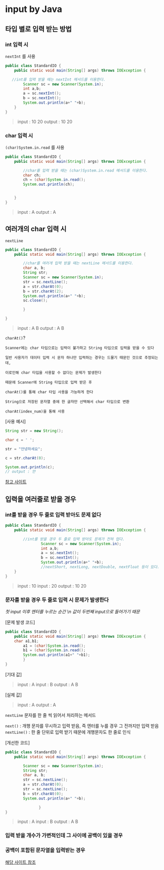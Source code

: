 # **input by Java**

## **타입 별로 입력 받는 방법**

### int 입력 시

`nextInt` 를 사용

```java
public class StandardIO {
	public static void main(String[] args) throws IOException {

   //int를 입력 받을 때는 nextInt 메서드를 이용한다.
		Scanner sc = new Scanner(System.in);
		int a,b;
		a = sc.nextInt();
		b = sc.nextInt();
		System.out.println(a+" "+b);
	}
}
```

> input : 10 20
> output : 10 20

### char 입력 시

`(char)System.in.read` 를 사용

```java
public class StandardIO {
	public static void main(String[] args) throws IOException {

		//char를 입력 받을 때는 (char)System.in.read 메서드를 이용한다.
		char ch;
		ch = (char)System.in.read();
		System.out.println(ch);


	}
}
```

> input : A
> output : A

## 여러개의 char 입력 시

`nextLine`

```java
public class StandardIO {
	public static void main(String[] args) throws IOException {

        //char를 여러개 입력 받을 때는 nextLine 메서드를 이용한다.
		char a, b;
		String str;
		Scanner sc = new Scanner(System.in);
		str = sc.nextLine();
		a = str.charAt(0);
		b = str.charAt(2);
		System.out.println(a+" "+b);
		sc.close();

        }

}
```

> input : A B
> output : A B

`charAt()`?

```
Scanner에는 char 타입으로는 입력이 불가하고 String 타입으로 입력을 받을 수 있다

일반 사용자가 데이터 입력 시 문자 하나만 입력하는 경우는 드물기 때문인 것으로 추정되는데,

이로인해 char 타입을 사용할 수 없다는 문제가 발생한다

때문에 Scanner에 String 타입으로 입력 받은 후

charAt()를 통해 char 타입 사용을 가능하게 한다

String으로 저장된 문자열 중에 한 글자만 선택해서 char 타입으로 변환

charAt(index_num)을 통해 사용
```

[사용 예시]

```java
String str = new String();

char c = ' ';

str = "안녕하세요";

c = str.charAt(0);

System.out.println(c);
// output : 안
```

[참고 사이트](https://colossus-java-practice.tistory.com/31)

## 입력을 여러줄로 받을 경우

### int를 받을 경우 두 줄로 입력 받아도 문제 없다

```java
public class StandardIO {
	public static void main(String[] args) throws IOException {

		//int를 받을 경우 두 줄로 입력 받아도 문제가 전혀 업다.
				Scanner sc = new Scanner(System.in);
				int a,b;
				a = sc.nextInt();
				b = sc.nextInt();
				System.out.println(a+" "+b);
				//nextShort, nextLong, nextDouble, nextFloat 등이 있다.
	}
}
```

> input : 10
> input : 20
> output : 10 20

### 문자를 받을 경우 두 줄로 입력 시 문제가 발생한다

_첫 input 이후 엔터를 누르는 순간 \n 값이 두번째 input으로 들어가기 때문_

[문제 발생 코드]

```java
public class StandardIO {
	public static void main(String[] args) throws IOException {
	char a1,b1;
		a1 = (char)System.in.read();
		b1 = (char)System.in.read();
		System.out.println(a1+" "+b1);
		}
}
```

[기대 값]

> input : A
> input : B
> output : A B

[실제 값]

> input : A
> output : A

`nextLine`
문자를 한 줄 씩 읽어서 처리하는 메서드

`next()` : 개행 문자를 무시하고 입력 받음, 즉 엔터를 누를 경우 그 전까지만 입력 받음
`nextLine()` : 한 줄 단위로 입력 받기 때문에 개행문자도 한 줄로 인식

[개선한 코드]

```java
public class StandardIO {
	public static void main(String[] args) throws IOException {

		Scanner sc = new Scanner(System.in);
		String str;
		char a, b;
		str = sc.nextLine();
		a = str.charAt(0);
		str = sc.nextLine();
		b = str.charAt(0);
		System.out.println(a+" "+b);

               }
}
```

> input : A
> input : B
> output : A B

### 입력 받을 개수가 가변적인데 그 사이에 공백이 있을 경우

### 공백이 포함된 문자열을 입력받는 경우

[해당 사이트 참조](https://limkydev.tistory.com/170)
